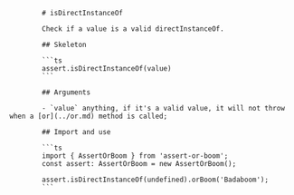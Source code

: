             # isDirectInstanceOf

            Check if a value is a valid directInstanceOf.

            ## Skeleton

            ```ts
            assert.isDirectInstanceOf(value)
            ```

            ## Arguments

            - `value` anything, if it's a valid value, it will not throw when a [or](../or.md) method is called;

            ## Import and use

            ```ts
            import { AssertOrBoom } from 'assert-or-boom';
            const assert: AssertOrBoom = new AssertOrBoom();

            assert.isDirectInstanceOf(undefined).orBoom('Badaboom');
            ```
